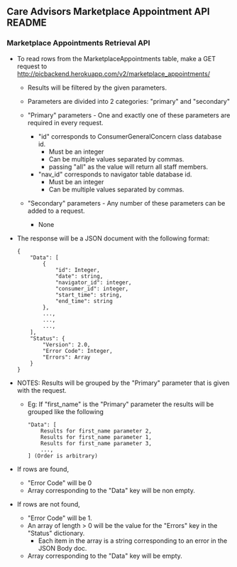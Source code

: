 ## Care Advisors Marketplace Appointment API README


### Marketplace Appointments Retrieval API
- To read rows from the MarketplaceAppointments table, make a GET request to http://picbackend.herokuapp.com/v2/marketplace_appointments/
    - Results will be filtered by the given parameters.
    - Parameters are divided into 2 categories: "primary" and "secondary"
    
    - "Primary" parameters - One and exactly one of these parameters are required in every request.
        - "id" corresponds to ConsumerGeneralConcern class database id.
            - Must be an integer
            - Can be multiple values separated by commas.
            - passing "all" as the value will return all staff members.
        - "nav_id" corresponds to navigator table database id.
            - Must be an integer
            - Can be multiple values separated by commas.
    
    - "Secondary" parameters - Any number of these parameters can be added to a request.
        - None
        
- The response will be a JSON document with the following format:
    ```
    {
        "Data": [
            {
                "id": Integer,
                "date": string,
                "navigator_id": integer,
                "consumer_id": integer,
                "start_time": string,
                "end_time": string
            },
            ...,
            ...,
            ...,
        ],
        "Status": {
            "Version": 2.0,
            "Error Code": Integer,
            "Errors": Array
        }
    }
    ```

- NOTES: Results will be grouped by the "Primary" parameter that is given with the request.
    - Eg: If "first_name" is the "Primary" parameter the results will be grouped like the following
        
        ```
        "Data": [
            Results for first_name parameter 2,
            Results for first_name parameter 1,
            Results for first_name parameter 3,
            ...,
        ] (Order is arbitrary)
        ```
        
- If rows are found,
    - "Error Code" will be 0
    - Array corresponding to the "Data" key will be non empty.
- If rows are not found,
    - "Error Code" will be 1.
    - An array of length > 0 will be the value for the "Errors" key in the "Status" dictionary.
        - Each item in the array is a string corresponding to an error in the JSON Body doc.
    - Array corresponding to the "Data" key will be empty.